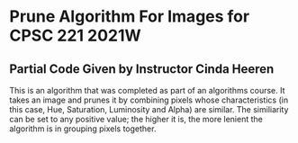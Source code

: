 # Prune Algorithm For Images for CPSC 221 2021W
## Partial Code Given by Instructor Cinda Heeren

This is an algorithm that was completed as part of an algorithms course. It takes an image and prunes it by combining pixels whose characteristics (in this case, Hue, Saturation, Luminosity and Alpha) are similar. The similiarity can be set to any positive value; the higher it is, the more lenient the algorithm is in grouping pixels together.